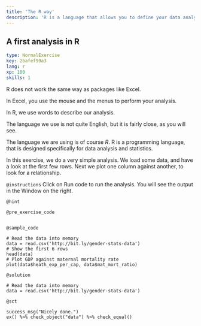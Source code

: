 ```yaml
---
title: 'The R way'
description: 'R is a language that allows you to define your data analysis in words.   It is a completely different to something like Excel, where you do much of your analysis by clicking on the graphical user interface. '
---
```


## A first analysis in R

```yaml
type: NormalExercise
key: 2bafef99a3
lang: r
xp: 100
skills: 1
```

R does not work the same way as packages like Excel.

In Excel, you use the mouse and the menus to perform your analysis.

In R, we use words to describe our analysis.

The language we use is not quite English, but it is fairly close, as you will see.

The language we are using is of course *R*.  R is a programming language, that is designed specifically for data analysis and statistics.

In this exercise, we do a very simple analysis.  We load some data, and have a look at the first few rows.  Next we plot one column against another, to look for a relationship.

`@instructions`
Click on Run code to run the analysis.  You will see the output in the Window on the right.

`@hint`


`@pre_exercise_code`
```{r}

```

`@sample_code`
```{r}
# Read the data into memory
data = read.csv('http://bit.ly/gender-stats-data')
# Show the first 6 rows
head(data)
# Plot GDP against maternal mortality rate
plot(data$heath_exp_per_cap, data$mat_mort_ratio)
```

`@solution`
```{r}
# Read the data into memory
data = read.csv('http://bit.ly/gender-stats-data')
```

`@sct`
```{r}
success_msg("Nicely done.")
ex() %>% check_object("data") %>% check_equal()
```
